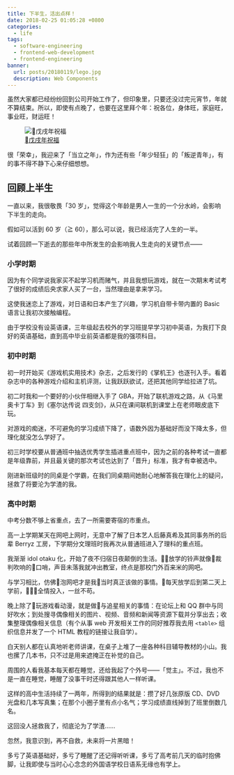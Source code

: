 ```yaml
---
title: 下半生，活出点样！
date: 2018-02-25 01:05:28 +0800
categories:
  - life
tags:
  - software-engineering
  - frontend-web-development
  - frontend-engineering
banner:
  url: posts/20180119/lego.jpg
  description: Web Components
---
```


虽然大家都已经纷纷回到公司开始工作了，但印象里，只要还没过完元宵节，年就不算结束。所以，即使有点晚了，也要在这里拜个年：祝各位，身体旺，家庭旺，事业旺，财运旺！

<figure>
  <img src="{{ 'drafts/hack-life-and-play-with-it/happy-new-year' | asset_path }}" alt="戊戌年祝福">
  <figcaption><a href="https://www.pixiv.net/member_illust.php?mode=medium&illust_id=67303719" target="_blank">戊戌年祝福</a></figcaption>
</figure>

很「荣幸」，我迎来了「当立之年」，作为还有些「年少轻狂」的「叛逆青年」，有的事不得不静下心来仔细想想。

## 回顾上半生

一直以来，我很敬畏「30 岁」，觉得这个年龄是男人一生的一个分水岭，会影响下半生的走向。

假如可以活到 60 岁（≧ 60），那么可以说，我已经活完了人生的一半。

试着回顾一下逝去的那些年中所发生的会影响我人生走向的关键节点——

### 小学时期

因为有个同学说我家买不起学习机而赌气，并且我想玩游戏，就在一次期末考试考了很好的成绩后央求家人买了一台，当然理由是拿来学习。

这使我迷恋上了游戏，对日语和日本产生了兴趣，学习机自带卡带内置的 Basic 语言让我初次接触编程。

由于学校没有设英语课，三年级起去校外的学习班提早学习初中英语，为我打下良好的英语基础，直到高中毕业前英语都是我的强项科目。

### 初中时期

初一时开始买《游戏机实用技术》杂志，之后发行的《掌机王》也逐刊入手。看着杂志中的各种游戏介绍和主机评测，让我跃跃欲试，还把其他同学给拉进了坑。

初二时我和一个要好的小伙伴相继入手了 GBA，开始了联机游戏之路，从《马里奥卡丁车》到《塞尔达传说 四支剑》，从只在课间联机到课堂上在老师眼皮底下玩。

对游戏的痴迷，不可避免的学习成绩下降了，语数外因为基础好而没下降太多，但理化就没怎么学好了。

初三时学校要从普通班中抽选优秀学生插进重点班中，因为之前的各种考试一直都是年级靠前，并且最关键的那次考试也达到了「晋升」标准，我才有幸被选中。

刚进新班级时的同桌是个学霸，在我们同桌期间她耐心地解答我在理化上的疑问，拯救了将要沦为学渣的我。

### 高中时期

中考分数不够上省重点，去了一所需要寄宿的市重点。

高一上学期某天在网吧上网时，无意中了解了日本艺人后藤真希及其同事务所的后辈 Berryz 工房，下学期分文理班时我再次从普通班进入了理科的重点班。

我渐渐 idol otaku 化，开始了夜不归宿日夜颠倒的生活。放学的铃声就像裁判吹响的口哨，声音未落我就冲出教室，终点是那校门外百来米的网吧。

与学习相比，仿佛泡网吧才是我当时真正该做的事情。每天放学后到第二天上学前，全情投入，一丝不苟。

晚上除了玩游戏看动漫，就是做与追星相关的事情：在论坛上和 QQ 群中与同好吹水；到处搜寻偶像相关的图片、视频、音频和新闻等资源下载并分享出去；收集整理偶像相关信息（有个从事 web 开发相关工作的同好推荐我去用 `<table>` 组织信息并发了一个 HTML 教程的链接让我自学）。

白天别人都在认真地听老师讲课，在桌子上堆了一座各种科目辅导教材的小山。我也摞了几本书，只不过是用来遮掩正在补觉的自己。

周围的人看我基本每天都在睡觉，还给我起了个外号——「觉主」。不过，我也不是一直在睡觉，睡醒了没事干时还得跟其他人一样听课。

这样的高中生活持续了一两年，所得到的结果就是：攒了好几张原版 CD、DVD 光盘和几本写真集；在那个小圈子里有点小名气；学习成绩直线掉到了班里倒数几名。

这回没人拯救我了，彻底沦为了学渣……

忽然，我意识到，再不自救，未来将一片黑暗！

多亏了英语基础好，多亏了睡醒了还记得听听课，多亏了高考前几天的临时抱佛脚，让我即使与当时心心念念的外国语学校日语系无缘也有学上。
